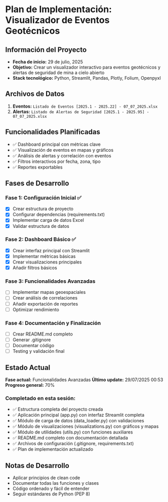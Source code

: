 # Plan de Implementación: Visualizador de Eventos Geotécnicos

## Información del Proyecto
- **Fecha de inicio:** 29 de julio, 2025
- **Objetivo:** Crear un visualizador interactivo para eventos geotécnicos y alertas de seguridad de mina a cielo abierto
- **Stack tecnológico:** Python, Streamlit, Pandas, Plotly, Folium, Openpyxl

## Archivos de Datos
1. **Eventos:** `Listado de Eventos [2025.1 - 2025.22] - 07_07_2025.xlsx`
2. **Alertas:** `Listado de Alertas de Seguridad [2025.1 - 2025.95] - 07_07_2025.xlsx`

## Funcionalidades Planificadas
- ✅ Dashboard principal con métricas clave
- ✅ Visualización de eventos en mapas y gráficos
- ✅ Análisis de alertas y correlación con eventos
- ✅ Filtros interactivos por fecha, zona, tipo
- ✅ Reportes exportables

## Fases de Desarrollo

### Fase 1: Configuración Inicial ✅
- [x] Crear estructura de proyecto
- [x] Configurar dependencias (requirements.txt)
- [x] Implementar carga de datos Excel
- [x] Validar estructura de datos

### Fase 2: Dashboard Básico ✅
- [x] Crear interfaz principal con Streamlit
- [x] Implementar métricas básicas
- [x] Crear visualizaciones principales
- [x] Añadir filtros básicos

### Fase 3: Funcionalidades Avanzadas
- [ ] Implementar mapas geoespaciales
- [ ] Crear análisis de correlaciones
- [ ] Añadir exportación de reportes
- [ ] Optimizar rendimiento

### Fase 4: Documentación y Finalización
- [ ] Crear README.md completo
- [ ] Generar .gitignore
- [ ] Documentar código
- [ ] Testing y validación final

## Estado Actual
**Fase actual:** Funcionalidades Avanzadas
**Último update:** 29/07/2025 00:53
**Progreso general:** 70%

### Completado en esta sesión:
- ✅ Estructura completa del proyecto creada
- ✅ Aplicación principal (app.py) con interfaz Streamlit completa
- ✅ Módulo de carga de datos (data_loader.py) con validaciones
- ✅ Módulo de visualizaciones (visualizations.py) con gráficos y mapas
- ✅ Módulo de utilidades (utils.py) con funciones auxiliares
- ✅ README.md completo con documentación detallada
- ✅ Archivos de configuración (.gitignore, requirements.txt)
- ✅ Plan de implementación actualizado

## Notas de Desarrollo
- Aplicar principios de clean code
- Documentar todas las funciones y clases
- Código ordenado y fácil de entender
- Seguir estándares de Python (PEP 8)

